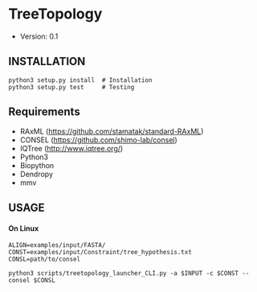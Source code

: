 # TreeTopology
* Version: 0.1

## INSTALLATION
```
python3 setup.py install  # Installation
python3 setup.py test     # Testing
```

## Requirements
* RAxML (https://github.com/stamatak/standard-RAxML)
* CONSEL (https://github.com/shimo-lab/consel)
* IQTree (http://www.iqtree.org/)
* Python3
* Biopython
* Dendropy
* mmv

## USAGE
#### On Linux
```
ALIGN=examples/input/FASTA/
CONST=examples/input/Constraint/tree_hypothesis.txt
CONSL=path/to/consel

python3 scripts/treetopology_launcher_CLI.py -a $INPUT -c $CONST --consel $CONSL
```
